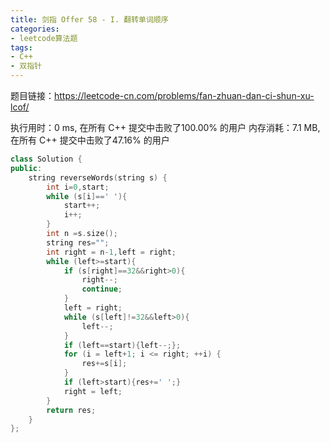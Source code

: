 ```yaml
---
title: 剑指 Offer 58 - I. 翻转单词顺序
categories:
- leetcode算法题
tags:
- C++
- 双指针
---
```

题目链接：https://leetcode-cn.com/problems/fan-zhuan-dan-ci-shun-xu-lcof/

执行用时：0 ms, 在所有 C++ 提交中击败了100.00% 的用户
内存消耗：7.1 MB, 在所有 C++ 提交中击败了47.16% 的用户
``` C++
class Solution {
public:
    string reverseWords(string s) {
        int i=0,start;
        while (s[i]==' '){
            start++;
            i++;
        }
        int n =s.size();
        string res="";
        int right = n-1,left = right;
        while (left>=start){
            if (s[right]==32&&right>0){
                right--;
                continue;
            }
            left = right;
            while (s[left]!=32&&left>0){
                left--;
            }
            if (left==start){left--;};
            for (i = left+1; i <= right; ++i) {
                res+=s[i];
            }
            if (left>start){res+=' ';}
            right = left;
        }
        return res;
    }
};
```